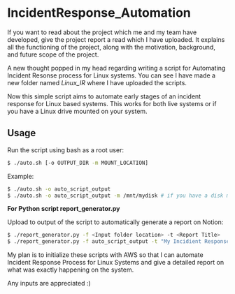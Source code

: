 # IncidentResponse_Automation

If you want to read about the project which me and my team have developed, give the project report a read which I have uploaded.
It explains all the functioning of the project, along with the motivation, background, and future scope of the project.

A new thought popped in my head regarding writing a script for Automating Incident Resonse process for Linux systems. You can see I have made a new folder named *Linux_IR* where I have uploaded the scripts.

Now this simple script aims to automate early stages of an incident response for Linux based systems. This works for both live systems or if you have a Linux drive mounted on your system.


## Usage
Run the script using bash as a root user:
```bash
$ ./auto.sh [-o OUTPUT_DIR -m MOUNT_LOCATION]
```

Example: 
```bash
$ ./auto.sh -o auto_script_output
$ ./auto.sh -o auto_script_output -m /mnt/mydisk # if you have a disk mounted at /mnt/mydisk
```

**For Python script report_generator.py**

Upload to output of the script to automatically generate a report on Notion:
```bash
$ ./report_generator.py -f <Input folder location> -t <Report Title>
$ ./report_generator.py -f auto_script_output -t "My Incidient Response"
``` 

My plan is to initialize these scripts with AWS so that I can automate Incident Response Process for Linux Systems and give a detailed report on what was exactly happening on the system. 

Any inputs are appreciated :)